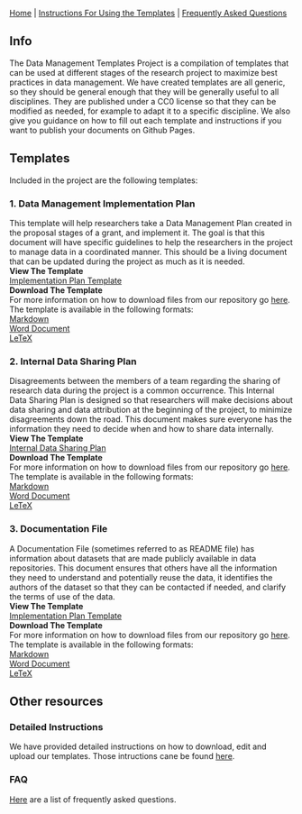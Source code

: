 
[Home](index.md) | [Instructions For Using the Templates](github_instructions) | [Frequently Asked Questions](faq.md)

## Info
The Data Management Templates Project is a compilation of templates that can be used at different stages of the research project to maximize best practices in data management. We have created templates are all generic, so they should be general enough that they will be generally useful to all disciplines. They are published under a CC0 license so that they can be modified as needed, for example to adapt it to a specific discipline. We also give you guidance on how to fill out each template and instructions if you want to publish your documents on Github Pages.  

## Templates
Included in the project are the following templates:

### 1. Data Management Implementation Plan  
This template will help researchers take a Data Management Plan created in the proposal stages of a grant, and implement it. The goal is that this document will have specific guidelines to help the researchers in the project to manage data in a coordinated manner. This should be a living document that can be updated during the project as much as it is needed.  
**View The Template**  
[Implementation Plan Template](https://landonma.github.io/Data-Management-Templates-Project/Implementation_Template/Implementation_Template)  
**Download The Template**  
For more information on how to download files from our repository go [here](github_instructions#cloning-and-modifying-our-templates). The template is available in the following formats:  
[Markdown](https://github.com/landonma/Data-Management-Templates-Project/blob/master/Implementation_Template/Implementation_Template.md)  
[Word Document](https://github.com/landonma/Data-Management-Templates-Project/blob/master/Implementation_Template/Implementation_Template.docs)  
[LeTeX](https://github.com/landonma/Data-Management-Templates-Project/blob/master/Implementation_Template/Implementation_Template.tex)  


### 2. Internal Data Sharing Plan

Disagreements between the members of a team regarding the sharing of research data during the project is a common occurrence. This Internal Data Sharing Plan is designed so that researchers will make decisions about data sharing and data attribution at the beginning of the project, to minimize disagreements down the road. This document makes sure everyone has the information they need to decide when and how to share data internally.   
**View The Template**  
[Internal Data Sharing Plan](https://landonma.github.io/Data-Management-Templates-Project/Internal_Sharing_Template/Internal_Sharing_Template)  
**Download The Template**  
For more information on how to download files from our repository go [here](github_instructions#cloning-and-modifying-our-templates). The template is available in the following formats:  
[Markdown](https://github.com/landonma/Data-Management-Templates-Project/blob/master/Internal_Sharing_Template/Internal_Sharing_Template.md)  
[Word Document](https://github.com/landonma/Data-Management-Templates-Project/blob/master/Internal_Sharing_Template/Internal_Sharing_Template.docs)  
[LeTeX](https://github.com/landonma/Data-Management-Templates-Project/blob/master/Internal_Sharing_Template/Internal_Sharing_Template.tex)

### 3. Documentation File

A Documentation File (sometimes referred to as README file)  has information about datasets that are made publicly available in data repositories. This document ensures that others have all the information they need to understand and potentially reuse the data, it identifies the authors of the dataset so that they can be contacted if needed, and clarify the terms of use of the data.  
**View The Template**  
[Implementation Plan Template](https://landonma.github.io/Data-Management-Templates-Project/Documentation_Template/Documentation_Template)  
**Download The Template**  
For more information on how to download files from our repository go [here](github_instructions#cloning-and-modifying-our-templates). The template is available in the following formats:  
[Markdown](https://github.com/landonma/Data-Management-Templates-Project/blob/master/Documentation_Template/Documentation_Template.md)  
[Word Document](https://github.com/landonma/Data-Management-Templates-Project/blob/master/Documentation_Template/Documentation_Template.docs)  
[LeTeX](https://github.com/landonma/Data-Management-Templates-Project/blob/master/Documentation_Template/Documentation_Template.tex)  

## Other resources
### Detailed Instructions
We have provided detailed instructions on how to download, edit and upload our templates. Those intructions cane be found [here](github_instructions).
### FAQ
[Here](faq.md) are a list of frequently asked questions.

